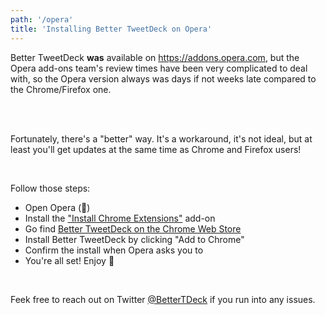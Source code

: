 ```yaml
---
path: '/opera'
title: 'Installing Better TweetDeck on Opera'
---
```


Better TweetDeck **was** available on https://addons.opera.com, but the Opera add-ons team's review times have been very complicated to deal with, so the Opera version always was days if not weeks late compared to the Chrome/Firefox one.

<br/><br/>

Fortunately, there's a "better" way. It's a workaround, it's not ideal, but at least you'll get updates at the same time as Chrome and Firefox users!

<br/>

Follow those steps:

- Open Opera (🤯)
- Install the ["Install Chrome Extensions"](https://addons.opera.com/en/extensions/details/download-chrome-extension-9/?display=en) add-on
- Go find [Better TweetDeck on the Chrome Web Store](https://better.tw/chrome)
- Install Better TweetDeck by clicking "Add to Chrome"
- Confirm the install when Opera asks you to
- You're all set! Enjoy 🎊

<br/>

Feek free to reach out on Twitter [@BetterTDeck](https://twitter.com/BetterTDeck) if you run into any issues.